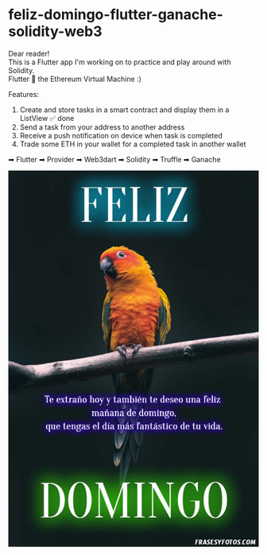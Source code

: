 # feliz-domingo-flutter-ganache-solidity-web3

Dear reader!  
This is a Flutter app I'm working on to practice and play around with Solidity.  
Flutter 💖 the Ethereum Virtual Machine :)  

Features:
1. Create and store tasks in a smart contract and display them in a ListView ✅ done
3. Send a task from your address to another address
4. Receive a push notification on device when task is completed
5. Trade some ETH in your wallet for a completed task in another wallet


➡ Flutter
➡ Provider
➡ Web3dart
➡ Solidity
➡ Truffle
➡ Ganache


![](photofeliz.jpg)

